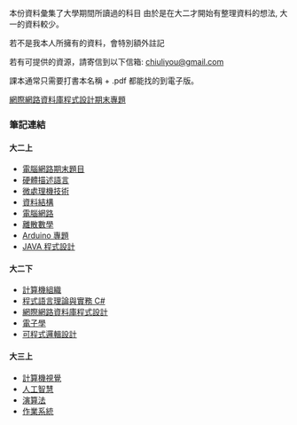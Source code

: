本份資料彙集了大學期間所讀過的科目
由於是在大二才開始有整理資料的想法, 大一的資料較少。

若不是我本人所擁有的資料，會特別額外註記

若有可提供的資源，請寄信到以下信箱: chiuliyou@gmail.com

課本通常只需要打書本名稱 + .pdf 都能找的到電子版。

[網際網路資料庫程式設計期末專題](https://github.com/jjjghu/bookshop.git)

### 筆記連結

#### 大二上

- [電腦網路期末題目](https://doesnotexists.larksuite.com/docx/IXeEdy9o0oHftmxvPRulp90AgId)
- [硬體描述語言](https://doesnotexists.larksuite.com/docx/IUoLdERSfo4pKLxasFqluxTAgbf)
- [微處理機技術](https://doesnotexists.larksuite.com/docx/GdkRdP04MojGLZxDa4clcLqMgjb)
- [資料結構](https://doesnotexists.larksuite.com/docx/SFSydrHa1obD5mxvCg3lcIdGgqc)
- [電腦網路](https://doesnotexists.larksuite.com/docx/ORuwdOdkio17VrxxhADlmJRKg3g)
- [離散數學](https://doesnotexists.larksuite.com/docx/Lsl9djUGaoImNWxHoMhlT8LZgZg)
- [Arduino 專題](https://doesnotexists.larksuite.com/docx/LeNedRqXjoNZSzxMFjTloQKGgOm)
- [JAVA 程式設計](https://doesnotexists.larksuite.com/docx/Wna5dvhN3o34iyxWTeJlfyDhg3d)

#### 大二下

- [計算機組織](https://gjplieqszy7.sg.larksuite.com/docx/PWQldoMmZohzNgxD5xElGmusgIb?from=from_copylink)
- [程式語言理論與實務 C#](https://gjplieqszy7.sg.larksuite.com/docx/E63Ld4p8MoAmVUxhdt3lM0UDgSc?from=from_copylink)
- [網際網路資料庫程式設計](https://gjplieqszy7.sg.larksuite.com/docx/SuIldtlB6obr3kxxBfflT3rqgpd?from=from_copylink)
- [電子學](https://gjplieqszy7.sg.larksuite.com/docx/OaaZdtde7oXyEMxEnsZlWuOpgvb)
- [可程式邏輯設計](https://gjplieqszy7.sg.larksuite.com/docx/PTMbdNeOooLvaexqSH3ldd4VgAe)

#### 大三上

- [計算機視覺](https://gjplieqszy7.sg.larksuite.com/docx/KZeFdSthzoTBV8xiHajl5VwtgPh)
- [人工智慧](https://gjplieqszy7.sg.larksuite.com/docx/P0zddetjsoit5Txhy7TlPVRcgtd)
- [演算法](https://gjplieqszy7.sg.larksuite.com/docx/F5oldIQsxoUehsxP6KylqghIgIe)
- [作業系統](https://gjplieqszy7.sg.larksuite.com/docx/RUued571IoAU0oxpqnJlR6g4g8c)